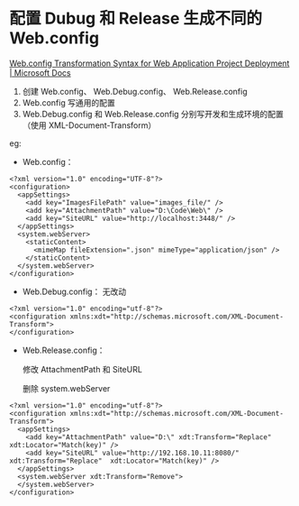 # 配置 Dubug 和 Release 生成不同的 Web.config

[Web.config Transformation Syntax for Web Application Project Deployment | Microsoft Docs](https://docs.microsoft.com/en-us/previous-versions/dd465326(v=vs.100))

1.  创建 Web.config、 Web.Debug.config、 Web.Release.config
2.  Web.config 写通用的配置
3.  Web.Debug.config 和 Web.Release.config 分别写开发和生成环境的配置（使用 XML-Document-Transform）

eg:  

-   Web.config：

<!---->

    <?xml version="1.0" encoding="UTF-8"?>
    <configuration>
      <appSettings>
        <add key="ImagesFilePath" value="images_file/" />
        <add key="AttachmentPath" value="D:\Code\Web\" />
        <add key="SiteURL" value="http://localhost:3448/" />
      </appSettings>
      <system.webServer>
        <staticContent>
          <mimeMap fileExtension=".json" mimeType="application/json" />
        </staticContent>
      </system.webServer>
    </configuration>

-   Web.Debug.config：
    无改动

<!---->

    <?xml version="1.0" encoding="utf-8"?>
    <configuration xmlns:xdt="http://schemas.microsoft.com/XML-Document-Transform">
    </configuration>

-   Web.Release.config：

    修改 AttachmentPath 和 SiteURL

    删除 system.webServer

<!---->

    <?xml version="1.0" encoding="utf-8"?>
    <configuration xmlns:xdt="http://schemas.microsoft.com/XML-Document-Transform">
      <appSettings>
        <add key="AttachmentPath" value="D:\" xdt:Transform="Replace" xdt:Locator="Match(key)" />
        <add key="SiteURL" value="http://192.168.10.11:8080/" xdt:Transform="Replace"  xdt:Locator="Match(key)" />
      </appSettings>
      <system.webServer xdt:Transform="Remove">
      </system.webServer>
    </configuration>

